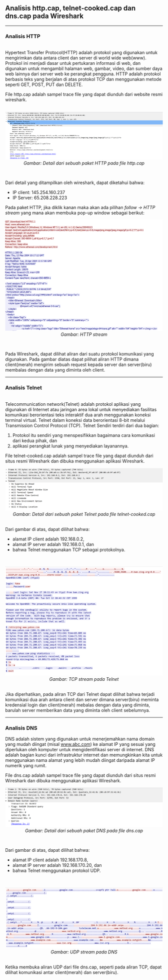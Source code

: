 ## Analisis http.cap, telnet-cooked.cap dan dns.cap pada Wireshark
---

### Analisis HTTP

<br>
Hypertext Transfer Protocol(HTTP) adalah protokol yang digunakan untuk mengirimkan data antara client dan server di world wide web(www). Protokol ini menjadi dasar untuk pertukaran informasi di web, dan digunakan untuk mengambil halaman web, gambar, video, dan sumber daya web lainnya dari server web ke perangkat pengguna. HTTP adalah protokol berbasis teks yang berjalan di atas protokol TCP dan menggunakan metode seperti GET, POST, PUT dan DELETE.

File http.cap adalah sampel trace file yang dapat diunduh dari website resmi wireshark.
<br><br>
<p align="center">
<img src="../assets/http-cap.png" alt="detail paket http">
<i>Gambar: Detail dari sebuah paket HTTP pada file http.cap</i>
</p>
<br>

Dari detail yang ditampilkan oleh wireshark, dapat diketahui bahwa:
- IP client: 145.254.160.237
- IP Server: 65.208.228.223

Pada paket HTTP, jika diklik kanan maka akan ada pilihan *follow -> HTTP stream* yang mana akan membuka pop-up window sebagai berikut:

<p align="center">
<img src="../assets/http-cap2.png" alt="HTTP stream">
<i>Gambar: HTTP stream</i>
</p>
<br>

Pada Wireshark, dapat dilihat aliran dari suatu protokol komunikasi yang digunakan. Pada gambar diatas dapat pilihat aliran HTTP dimana client(merah) mengirim sebuah request kepada server dan server(biru) membalas dengan data yang diminta oleh client.

---
### Analisis Telnet
<br>
Telecommunication network(Telnet) adalah protokol aplikasi yang digunakan di Internet atau jaringan area lokal untuk menyediakan fasilitas komunikasi berorientasi teks interaktif dua arah menggunakan koneksi terminal virtual. Telnet dalam koneksi data berorientasi 8-bit melalui Transmission Control Protocol (TCP).
Telnet Sendiri terdiri dari dua bagian:

1. Protokol itu sendiri yang menspesifikkan bagaimana cara komunikasi dari kedua pihak, dan
2. aplikasi perangkat lunak yang menyediakan layanannya.

File telnet-cooked.cap adalah sampel trace file yang dapat diunduh dari situs resmi Wireshark dan dibuka menggunakan aplikasi Wireshark.
<br>
<p align="center">
<img src="../assets/telnet-cooked2.png" alt="detail paket telnet">
<i>Gambar: Detail dari sebuah paket Telnet pada file telnet-cooked.cap</i>
</p>
<br>
Dari gambar di atas, dapat dilihat bahwa:

- alamat IP client adalah 192.168.0.2,
- alamat IP server adalah 192.168.0.1, dan
- bahwa Telnet menggunakan TCP sebagai protokolnya.
<br>
<p align="center">
<img src="../assets/telnet-cooked.png" alt="TCP stream">
<i>Gambar: TCP stream pada Telnet</i>
</p>
<br>
Jika diperhatikan, pada aliran TCP dari Telnet dapat dilihat bahwa terjadi komunikasi dua arah antara client dan server dimana server(biru) meminta kredensial login dan client(merah) mebalas dengan data yang diminta, barulah server memberikan data yang diminta oleh client sebelumnya.

---
### Analisis DNS

DNS adalah sistem yang digunakan untuk menerjemahkan nama domain yang mudah diingat (misal www.abc.com) ke alamat IP yang sesuai yang diperlukan oleh komputer untuk mengidentifikasi server di internet. DNS adalah bagian kunci dari infrastruktur internet dan memungkinkan kita untuk menggunakan nama alamat yang lebih mudah diingat daripada alamat IP numerik yang rumit.

File dns.cap adalah sampel trace file yang dapat diunduh dari situs resmi Wireshark dan dibuka menggunakan aplikasi Wireshark.
<br>
<p align="center">
<img src="../assets/dns-cap2.png" alt="detail paket DNS">
<i>Gambar: Detail dari sebuah paket DNS pada file dns.cap</i>
</p>
<br>

Dari gambar di atas, dapat dilihat bahwa:
- alamat IP client adalah 192.168.170.8,
- alamat IP server adalah 192.168.170.20, dan
- bahwa Telnet menggunakan protokol UDP.
<br>
<p align="center">
<img src="../assets/dns-cap.png" alt="UDP stream">
<i>Gambar: UDP stream pada DNS</i>
</p>
<br>
Ketika membuka aliran UDP dari file dns.cap, seperti pada aliran TCP, dapat dilihat komunikasi antar client(merah) dan server(biru).
